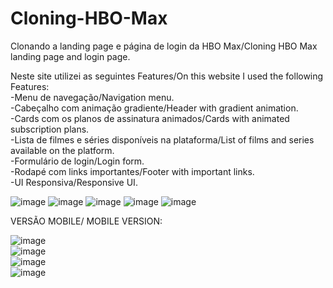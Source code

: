 # Cloning-HBO-Max
Clonando a landing page e página de login da HBO Max/Cloning HBO Max landing page and login page.<br>

Neste site utilizei as seguintes Features/On this website I used the following Features:<br>
-Menu de navegação/Navigation menu.<br>
-Cabeçalho com animação gradiente/Header with gradient animation.<br>
-Cards com os planos de assinatura animados/Cards with animated subscription plans.<br>
-Lista de filmes e séries disponíveis na plataforma/List of films and series available on the platform.<br>
-Formulário de login/Login form.<br>
-Rodapé com links importantes/Footer with important links.<br>
-UI Responsiva/Responsive UI.<br>

![image](https://github.com/Devgustavogomes/Cloning-HBO-Max/assets/113487971/f71f39cb-bf22-4455-87aa-c82d25391123)
![image](https://github.com/Devgustavogomes/Cloning-HBO-Max/assets/113487971/d72a852f-772c-41bf-9e3c-9efb594b0306)
![image](https://github.com/Devgustavogomes/Cloning-HBO-Max/assets/113487971/536a5a39-3383-439d-8f2c-af9c3a573609)
![image](https://github.com/Devgustavogomes/Cloning-HBO-Max/assets/113487971/2013e8a4-686c-41a6-a09e-fb551ec44ee8)
![image](https://github.com/Devgustavogomes/Cloning-HBO-Max/assets/113487971/a06f0752-e224-4b2d-aaf5-9f6c0991c9bb)


VERSÃO MOBILE/ MOBILE VERSION:

![image](https://github.com/Devgustavogomes/Cloning-HBO-Max/assets/113487971/03ba8979-1d60-4f12-9a42-9de2dcdf86a0) <br>
![image](https://github.com/Devgustavogomes/Cloning-HBO-Max/assets/113487971/f8549cbe-348b-451c-8ed9-e658c5b1c110) <br>
![image](https://github.com/Devgustavogomes/Cloning-HBO-Max/assets/113487971/c545d10f-fc1c-435b-a882-8e8ca31a555e) <br>
![image](https://github.com/Devgustavogomes/Cloning-HBO-Max/assets/113487971/1cceff41-2ad6-4235-911f-98ce01c0d5d7)








